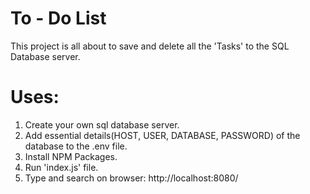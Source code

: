 # To - Do List

This project is all about to save and delete all the 'Tasks' to the SQL Database server.

# Uses:

1. Create your own sql database server.
2. Add essential details(HOST, USER, DATABASE, PASSWORD) of the database to the .env file.
3. Install NPM Packages.
4. Run 'index.js' file.
5. Type and search on browser: http://localhost:8080/
